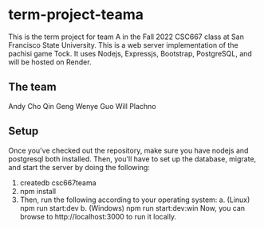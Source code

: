 # term-project-teama
This is the term project for team A in the Fall 2022 CSC667 class at San Francisco State University.
This is a web server implementation of the pachisi game Tock. 
It uses Nodejs, Expressjs, Bootstrap, PostgreSQL, and will be hosted on Render.
## The team
Andy Cho
Qin Geng
Wenye Guo
Will Plachno
## Setup
Once you've checked out the repository, make sure you have nodejs and postgresql both installed.
Then, you'll have to set up the database, migrate, and start the server by doing the following:
1. createdb csc667teama
2. npm install
3. Then, run the following according to your operating system:
	a. (Linux) npm run start:dev
	b. (Windows) npm run start:dev:win
Now, you can browse to http://localhost:3000 to run it locally.